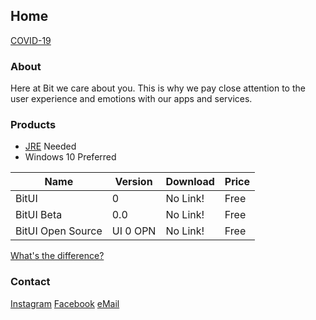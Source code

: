 ## Home

[COVID-19](https://bitsoftwareco.github.io/bitsoftwareco/COVID-19)

### About
Here at Bit we care about you. This is why we pay close attention to the user experience and emotions with our apps and services.

### Products
* [JRE](https://java.com/en/) Needed
* Windows 10 Preferred

|Name             |Version |Download|Price|
|-----------------|--------|--------|-----|
|BitUI            |0       |No Link!|Free |
|BitUI Beta       |0.0     |No Link!|Free |
|BitUI Open Source|UI 0 OPN|No Link!|Free |


[What's the difference?](https://bitsoftwareco.github.io/bitsoftwareco/Products)

### Contact
[Instagram](https://www.instagram.com/bit.software/?hl=en)
[Facebook](https://www.facebook.com/Bitoe-101834711703481/)
[eMail](mailto:JaredGHolderRallo@gmail.com)
